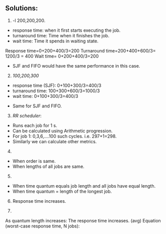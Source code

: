 ## Solutions:

1. -l 200,200,200.
  * response time: when it first starts executing the job. 
  * turnaround time: Time when it finishes the job. 
  * wait time: Time it spends in waiting state.

  Response time=0+200+400/3=200
  Turnaround time=200+400+600/3= 1200/3 = 400
  Wait time= 0+200+400/3=200

- SJF and FIFO would have the same performance in this case.

2. *100,200,300*
  * response time (SJF): 0+100+300/3=400/3
  * turnaround time: 100+300+600/3=1000/3
  * wait time: 0+100+300/3=400/3

- Same for SJF and FIFO.

3. *RR scheduler*:
- Runs each job for 1 s.
- Can be calculated using Arithmetic progression. 
- For job 1: 0,3,6,....100 such cycles. i.e. 297+1=298. 
- Similarly we can calculate other metrics.

4. 
* When order is same.
* When lengths of all jobs are same.

5. 
- When time quantum equals job length and all jobs have equal length.
- When time quantum = length of the longest job.

6. Response time increases.

7. 
As quantum length increases: The response time increases. (avg) 
Equation (worst-case response time, N jobs): 
